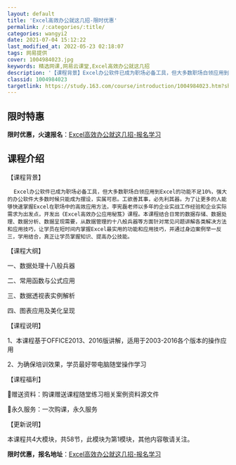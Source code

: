 ```yaml
---
layout: default
title: 'Excel高效办公就这几招-限时优惠'
permalink: /:categories/:title/
categories: wangyi2
date: 2021-07-04 15:12:22
last_modified_at: 2022-05-23 02:18:07
tags: 网易提供
cover: 1004984023.jpg
keywords: 精选网课,网易云课堂,Excel高效办公就这几招
description: '【课程背景】Excel办公软件已成为职场必备工具，但大多数职场白领应用到Excel的功能不足10%，强大的办公软件大多数'
classid: 1004984023
targetlink: https://study.163.com/course/introduction/1004984023.htm?share=1&shareId=1025206652&utm_campaign=share&utm_medium=iphoneShare&utm_source=&utm_u=1025206652
---
```


## 限时特惠

**限时优惠，火速报名**：[Excel高效办公就这几招-报名学习](https://study.163.com/course/introduction/1004984023.htm?share=1&shareId=1025206652&utm_campaign=share&utm_medium=iphoneShare&utm_source=&utm_u=1025206652)

## 课程介绍

【课程背景】

      Excel办公软件已成为职场必备工具，但大多数职场白领应用到Excel的功能不足10%，强大的办公软件大多数时候只能成为摆设，实属可悲。工欲善其事，必先利其器。为了让更多的人能够快速掌握Excel在职场中的高效应用方法，李宪磊老师以多年的企业实战工作经验和企业实际需求为出发点，开发出《Excel高效办公应用秘笈》课程。本课程结合日常的数据存储、数据处理、数据分析、数据呈现需要，从数据管理的十八般兵器等方面针对常见问题讲解各类解决方法和应用技巧，让学员在短时间内掌握Excel最实用的功能和应用技巧，并通过身边案例举一反三，学用结合，真正让学员掌握知识、提高办公技能。

【课程大纲】

一、数据处理十八般兵器

二、常用函数与公式应用

三、数据透视表实例解析

四、图表应用及美化呈现

【课程说明】

1、本课程基于OFFICE2013、2016版讲解，适用于2003-2016各个版本的操作应用

2、为确保培训效果，学员最好带电脑随堂操作学习

【课程福利】

赠送资料：购课赠送课程随堂练习相关案例资料源文件

永久服务：一次购课，永久服务

【更新说明】

本课程共4大模块，共58节，此模块为第1模块，其他内容敬请关注。

**限时优惠，报名地址**：[Excel高效办公就这几招-报名学习](https://study.163.com/course/introduction/1004984023.htm?share=1&shareId=1025206652&utm_campaign=share&utm_medium=iphoneShare&utm_source=&utm_u=1025206652)

